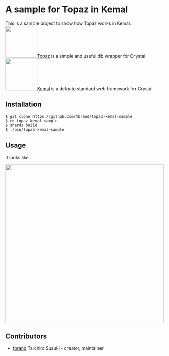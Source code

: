 # A sample for Topaz in Kemal

This is a sample project to show how Topaz works in Kemal.  
<img src="https://cloud.githubusercontent.com/assets/3483230/20856901/fad1885e-b95f-11e6-848d-c46e33d8290e.png" width="100px">[Topaz](https://github.com/tbrand/topaz) is a simple and useful db wrapper for Crystal.  
<img src="https://avatars3.githubusercontent.com/u/15321198?v=3&s=200" width="100px">[Kemal](https://github.com/kemalcr/kemal) is a defacto standard web framework for Crystal.  

## Installation

```
$ git clone https://github.com/tbrand/topaz-kemal-sample
$ cd topaz-kemal-sample
$ shards build
$ ./bin/topaz-kemal-sample
```


## Usage

It looks like

<img width="500" src="https://cloud.githubusercontent.com/assets/3483230/20859500/92259346-b9a4-11e6-80b0-fc573d9aae9c.png">

## Contributors

- [tbrand](https://github.com/[tbrand]) Taichiro Suzuki - creator, maintainer

